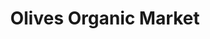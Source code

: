 ---
title: "Olives Organic Market"
url: /long-island-city/olives-organic-market/
shop: supermarket
---